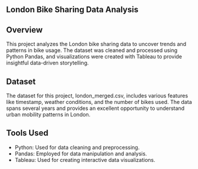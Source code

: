 ## London Bike Sharing Data Analysis
## Overview
This project analyzes the London bike sharing data to uncover trends and patterns in bike usage. The dataset was cleaned and processed using Python Pandas, and visualizations were created with Tableau to provide insightful data-driven storytelling.

## Dataset
The dataset for this project, london_merged.csv, includes various features like timestamp, weather conditions, and the number of bikes used. The data spans several years and provides an excellent opportunity to understand urban mobility patterns in London.

## Tools Used
- Python: Used for data cleaning and preprocessing.
- Pandas: Employed for data manipulation and analysis.
- Tableau: Used for creating interactive data visualizations.
